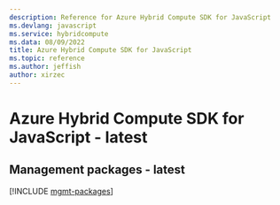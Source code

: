 ```yaml
---
description: Reference for Azure Hybrid Compute SDK for JavaScript
ms.devlang: javascript
ms.service: hybridcompute
ms.data: 08/09/2022
title: Azure Hybrid Compute SDK for JavaScript
ms.topic: reference
ms.author: jeffish
author: xirzec
---
```

# Azure Hybrid Compute SDK for JavaScript - latest

## Management packages - latest
[!INCLUDE [mgmt-packages](hybrid-compute-mgmt-index.md)]
